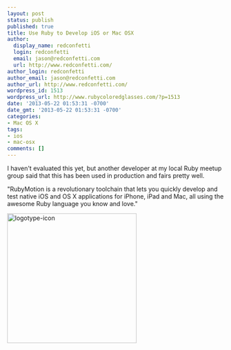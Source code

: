 ```yaml
---
layout: post
status: publish
published: true
title: Use Ruby to Develop iOS or Mac OSX
author:
  display_name: redconfetti
  login: redconfetti
  email: jason@redconfetti.com
  url: http://www.redconfetti.com/
author_login: redconfetti
author_email: jason@redconfetti.com
author_url: http://www.redconfetti.com/
wordpress_id: 1513
wordpress_url: http://www.rubycoloredglasses.com/?p=1513
date: '2013-05-22 01:53:31 -0700'
date_gmt: '2013-05-22 01:53:31 -0700'
categories:
- Mac OS X
tags:
- ios
- mac-osx
comments: []
---
```

<p>I haven't evaluated this yet, but another developer at my local Ruby meetup group said that this has been used in production and fairs pretty well.</p>
<p>"RubyMotion is a revolutionary toolchain that lets you quickly develop and test native iOS and OS X applications for iPhone, iPad and Mac, all using the awesome Ruby language you know and love."</p>
<p><a href="http://www.rubymotion.com/" target="_blank"><img class="alignnone size-medium wp-image-1515" alt="logotype-icon" src="http://www.rubycoloredglasses.com/wp-content/uploads/2013/05/logotype-icon-300x300.png" width="300" height="300" /></a></p>
